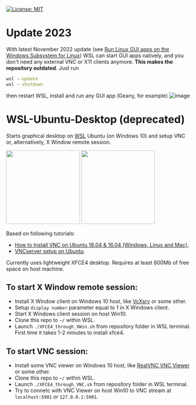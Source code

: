 [![License: MIT](https://img.shields.io/badge/License-MIT-yellow.svg)](https://opensource.org/licenses/MIT)

# Update 2023

With latest November 2022 update (see [Run Linux GUI apps on the Windows Subsystem for Linux](https://learn.microsoft.com/en-us/windows/wsl/tutorials/gui-apps)) WSL can start GUI apps natively, and you don't need any external VNC or X11 clients anymore. **This makes the repository outdated**. Just run

```cmd
wsl --update
wsl --shutdown
```

then restart WSL, install and run any GUI app (Geany, for example)
![image](https://user-images.githubusercontent.com/26321368/216776049-60ecab8f-24d9-4bfd-85ae-5e809088c2a5.png)

# WSL-Ubuntu-Desktop (deprecated)
Starts graphical desktop on [WSL](https://github.com/microsoft/WSL) Ubuntu (on Windows 10) and setup VNC or, alternatively, X Window remote session.

<img src="Img/VNCcapture.PNG" height=200> <img src="Img/XWinCapture.PNG" height=200>

Based on following tutorials:
* [How to Install VNC on Ubuntu 18.04 & 16.04 (Windows, Linux and Mac)](https://devanswers.co/install-vnc-ubuntu-18-04-windows-mac-linux/),
* [VNCserver setup on Ubuntu](https://www.scivision.dev/vncserver-setup-on-ubuntu/).

Currently uses lightweight XFCE4 desktop. Requires at least 800Mb of free space on host machine.

## To start X Window remote session:
* Install X Window client on Windows 10 host, like [VcXsrv](https://sourceforge.net/projects/vcxsrv/) or some 
other.
* Setup `display number` parameter equal to 1 in X Windows client.
* Start X Windows client session on host Win10.
* Clone this repo to `~/` within WSL.
* Launch `./XFCE4_through_XWin.sh` from repository folder in WSL terminal. First time it takes 1-2 minutes to install xfce4.

## To start VNC session:
* Install some VNC viewer on Windows 10 host, like [RealVNC VNC Viewer](https://www.realvnc.com/en/connect/download/viewer/) or some 
other.
* Clone this repo to `~/` within WSL.
* Launch `./XFCE4_through_VNC.sh` from repository folder in WSL terminal.
* Try to connetc with VNC Viewer on host Win10 to VNC stream at `localhost:5901` or `127.0.0.1:5901`.
